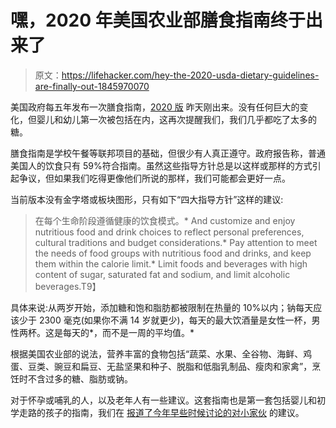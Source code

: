 # 嘿，2020 年美国农业部膳食指南终于出来了

> 原文：<https://lifehacker.com/hey-the-2020-usda-dietary-guidelines-are-finally-out-1845970070>

美国政府每五年发布一次膳食指南，[2020 版](https://www.dietaryguidelines.gov/sites/default/files/2020-12/Dietary_Guidelines_for_Americans_2020-2025.pdf) 昨天刚出来。没有任何巨大的变化，但婴儿和幼儿第一次被包括在内，这再次提醒我们，我们几乎都吃了太多的糖。



膳食指南是学校午餐等联邦项目的基础，但很少有人真正遵守。政府报告称，普通美国人的饮食只有 59%符合指南。虽然这些指导方针总是以这样或那样的方式引起争议，但如果我们吃得更像他们所说的那样，我们可能都会更好一点。

当前版本没有金字塔或板块图形，只有如下“四大指导方针”这样的建议:

> 在每个生命阶段遵循健康的饮食模式。*   And customize and enjoy nutritious food and drink choices to reflect personal preferences, cultural traditions and budget considerations.*   Pay attention to meet the needs of food groups with nutritious food and drinks, and keep them within the calorie limit.*   Limit foods and beverages with high content of sugar, saturated fat and sodium, and limit alcoholic beverages.T9】

具体来说:从两岁开始，添加糖和饱和脂肪都被限制在热量的 10%以内；钠每天应该少于 2300 毫克(如果你不满 14 岁就更少)，每天的最大饮酒量是女性一杯，男性两杯。这是每天的*，而不是一周的平均值。*

根据美国农业部的说法，营养丰富的食物包括“蔬菜、水果、全谷物、海鲜、鸡蛋、豆类、豌豆和扁豆、无盐坚果和种子、脱脂和低脂乳制品、瘦肉和家禽”，烹饪时不含过多的糖、脂肪或钠。

对于怀孕或哺乳的人，以及老年人有一些建议。这套指南也是第一套包括婴儿和初学走路的孩子的指南，我们在 [报道了今年早些时候讨论的对小家伙](https://offspring.lifehacker.com/behold-the-first-federal-dietary-recommendations-for-b-1844544251) 的建议。